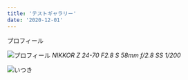 ```yaml
---
title: 'テストギャラリー'
date: '2020-12-01'
---
```


プロフィール

![プロフィール](../public/images/profile.JPG)
*NIKKOR Z 24-70 F2.8 S 58mm f/2.8 SS 1/200*

![いつき](../public/images/DSC_6696.JPG)